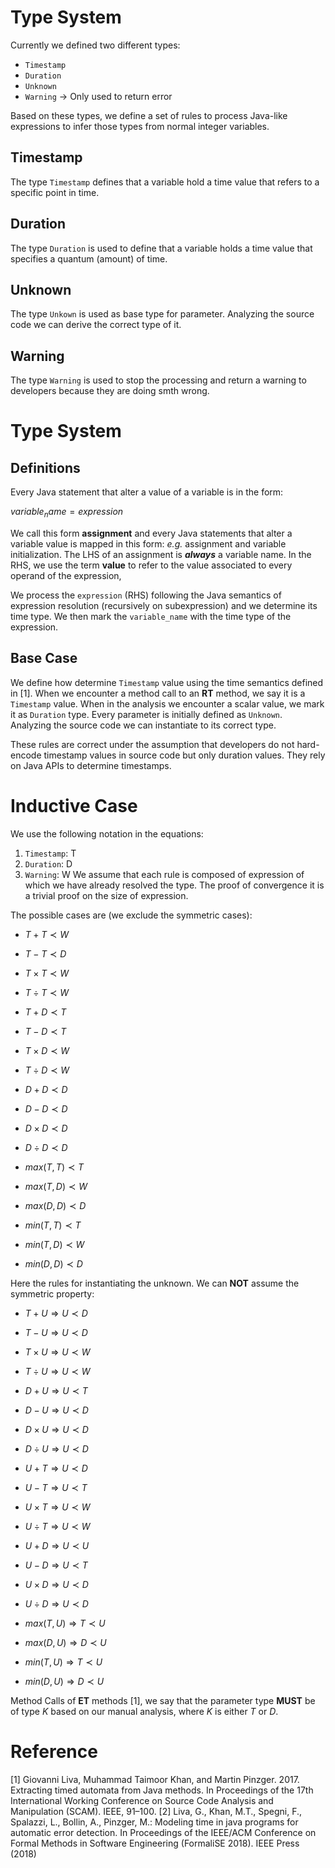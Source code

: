 # Type System

Currently we defined two different types:
* `Timestamp`
* `Duration`
* `Unknown`
* `Warning` -> Only used to return error

Based on these types, we define a set of rules to process Java-like expressions to infer those types from normal 
integer variables.

## Timestamp
The type `Timestamp` defines that a variable hold a time value that refers to a specific point in time.

## Duration
The type `Duration` is used to define that a variable holds a time value that specifies a quantum (amount) of time.

## Unknown
The type `Unkown` is used as base type for parameter. Analyzing the source code we can derive the correct type of it.

## Warning
The type `Warning` is used to stop the processing and return a warning to developers because they are doing smth wrong.

# Type System

## Definitions

Every Java statement that alter a value of a variable is in the form:

$` variable_name = expression `$

We call this form **assignment** and every Java statements that alter a variable value is mapped in this form: *e.g.* assignment and variable initialization.
The LHS of an assignment is _**always**_ a variable name. In the RHS, we use the term **value** to refer to the value associated to every operand of the expression, 

We process the `expression` (RHS) following the Java semantics of expression resolution (recursively on subexpression) and we determine its time type. 
We then mark the `variable_name` with the time type of the expression.

## Base Case
We define how determine `Timestamp` value using the time semantics defined in [1].
When we encounter a method call to an **RT** method, we say it is a `Timestamp` value.
When in the analysis we encounter a scalar value, we mark it as `Duration` type.
Every parameter is initially defined as `Unknown`. Analyzing the source code we can 
instantiate to its correct type.

These rules are correct under the assumption that developers do not hard-encode timestamp 
values in source code but only duration values. They rely on Java APIs to determine timestamps.


# Inductive Case

We use the following notation in the equations:
1. `Timestamp`: T 
2. `Duration`: D
2. `Warning`: W
We assume that each rule is composed of expression of which we have already resolved the type.
The proof of convergence it is a trivial proof on the size of expression.

The possible cases are (we exclude the symmetric cases):
* $`T + T \prec W`$
* $`T - T \prec D`$
* $`T \times T \prec W`$
* $`T \div T \prec W`$

* $`T + D \prec T`$
* $`T - D \prec T`$
* $`T \times D \prec W`$
* $`T \div D \prec W`$

* $`D + D \prec D`$
* $`D - D \prec D`$
* $`D \times D \prec D`$
* $`D \div D \prec D`$

* $`max(T,T) \prec T`$
* $`max(T,D) \prec W`$
* $`max(D,D) \prec D`$
* $`min(T,T) \prec T`$
* $`min(T,D) \prec W`$
* $`min(D,D) \prec D`$


Here the rules for instantiating the unknown. We can **NOT** assume the symmetric property:
 
* $`T + U       \Rightarrow U \prec D`$
* $`T - U       \Rightarrow U \prec D`$
* $`T \times U  \Rightarrow U \prec W`$
* $`T \div U    \Rightarrow U \prec W`$

* $`D + U       \Rightarrow U \prec T`$
* $`D - U       \Rightarrow U \prec D`$
* $`D \times U  \Rightarrow U \prec D`$
* $`D \div U    \Rightarrow U \prec D`$

* $`U + T       \Rightarrow U \prec D`$
* $`U - T       \Rightarrow U \prec T`$
* $`U \times T  \Rightarrow U \prec W`$
* $`U \div T    \Rightarrow U \prec W`$

* $`U + D       \Rightarrow U \prec U`$
* $`U - D       \Rightarrow U \prec T`$
* $`U \times D  \Rightarrow U \prec D`$
* $`U \div D    \Rightarrow U \prec D`$


* $`max(T,U) \Rightarrow T \prec U`$
* $`max(D,U) \Rightarrow D \prec U`$
* $`min(T,U) \Rightarrow T \prec U`$
* $`min(D,U) \Rightarrow D \prec U`$

Method Calls of **ET** methods [1], we say that the parameter type **MUST** be of type $`K`$ based on our manual analysis,
where $`K`$ is either $`T`$ or $`D`$.





# Reference
[1] Giovanni Liva, Muhammad Taimoor Khan, and Martin Pinzger. 2017. Extracting timed automata from Java methods. In Proceedings of the 17th International Working Conference on Source Code Analysis and Manipulation (SCAM). IEEE, 91–100.
[2] Liva, G., Khan, M.T., Spegni, F., Spalazzi, L., Bollin, A., Pinzger, M.: Modeling time in java programs for automatic error detection. In Proceedings of the IEEE/ACM Conference on Formal Methods in Software Engineering (FormaliSE 2018). IEEE Press (2018)